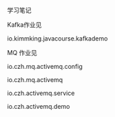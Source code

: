 学习笔记

Kafka作业见 

io.kimmking.javacourse.kafkademo


MQ 作业见 

io.czh.mq.activemq.config

io.czh.mq.activemq

io.czh.activemq.service

io.czh.activemq.demo

